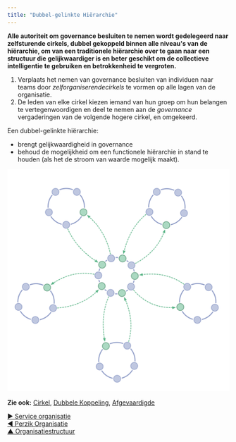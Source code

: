 ```yaml
---
title: "Dubbel-gelinkte Hiërarchie"
---
```



<strong>Alle autoriteit om governance besluiten te nemen wordt gedelegeerd naar zelfsturende cirkels, dubbel gekoppeld binnen alle niveau's van de hiërarchie, om van een traditionele hiërarchie over te gaan naar een structuur die gelijkwaardiger is en beter geschikt om de collectieve intelligentie te gebruiken en betrokkenheid te vergroten.</strong>

1. Verplaats het nemen van governance besluiten van individuen naar teams door <dfn data-info="Zelfsturing: Mensen die zichzelf besturen binnen
de kaders van een domein."> zelforganiserende</dfn><dfn data-info="Cirkel: Een zelfsturend en semi-autonoom team van gelijkwaardige mensen die samen verantwoording geven aan een domein.">cirkels</dfn> te vormen op alle lagen van de organisatie.
2. De leden van elke cirkel kiezen iemand van hun groep om hun belangen te vertegenwoordigen en deel te nemen aan de <dfn data-info="Governance: Het vaststellen van doelstellingen en het nemen en ontwikkelen van besluiten die ervoor moeten zorgen dat deze doelstellingen ook worden bereikt.">governance</dfn> vergaderingen van de volgende hogere cirkel, en omgekeerd.

Een dubbel-gelinkte hiërarchie:

- brengt gelijkwaardigheid in governance
- behoud de mogelijkheid om een functionele hiërarchie in stand te houden (als het de stroom van waarde mogelijk maakt).

![Een dubbele-gelinkte hiërarchie: niet de typische hiërarchie](img/structural-patterns/double-linked-hierarchy.png)

**Zie ook:** [Cirkel](Circle.html), [Dubbele Koppeling](Double-Linking.html), [Afgevaardigde](Representative.html)

[&#9654; Service organisatie](service-organization.html)<br/>[&#9664; Perzik Organisatie](peach-organization.html)<br/>[&#9650; Organisatiestructuur](organizational-structure.html)

